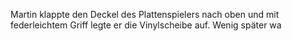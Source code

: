 Martin klappte den Deckel des Plattenspielers nach oben und mit federleichtem Griff legte er die Vinylscheibe auf. Wenig später wa 
